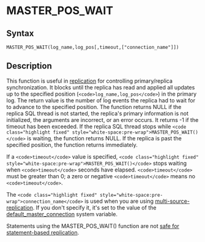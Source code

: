 
# MASTER_POS_WAIT

## Syntax


```
MASTER_POS_WAIT(log_name,log_pos[,timeout,["connection_name"]])
```

## Description


This function is useful in [replication](../../../administrative-sql-statements/replication-statements/README.md) for controlling primary/replica synchronization. It blocks until the replica has read and applied all updates up to the specified position (`<code>log_name,log_pos</code>`) in the primary log. The return value is the number of log events the replica had to wait for to advance to the specified position. The function returns NULL if
the replica SQL thread is not started, the replica's primary information is not
initialized, the arguments are incorrect, or an error occurs. It returns -1 if
the timeout has been exceeded. If the replica SQL thread stops while
 `<code class="highlight fixed" style="white-space:pre-wrap">MASTER_POS_WAIT()</code>` is waiting, the function returns NULL. If
the replica is past the specified position, the function returns immediately.


If a `<code>timeout</code>` value is specified, `<code class="highlight fixed" style="white-space:pre-wrap">MASTER_POS_WAIT()</code>` stops
waiting when `<code>timeout</code>` seconds have elapsed. `<code>timeout</code>` must be greater than 0; a
zero or negative `<code>timeout</code>` means no `<code>timeout</code>`.


The `<code class="highlight fixed" style="white-space:pre-wrap">connection_name</code>` is used when you are using [multi-source-replication](../../../../../../server-usage/replication-cluster-multi-master/standard-replication/multi-source-replication.md). If you don't specify it, it's set to the value of the [default_master_connection](../../../../../../server-usage/replication-cluster-multi-master/standard-replication/replication-and-binary-log-system-variables.md) system variable.


Statements using the MASTER_POS_WAIT() function are not [safe for statement-based replication](../../../../../../server-usage/replication-cluster-multi-master/standard-replication/unsafe-statements-for-statement-based-replication.md).

